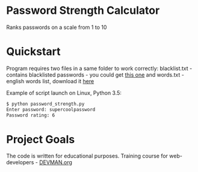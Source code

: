 # Password Strength Calculator

Ranks passwords on a scale from 1 to 10

# Quickstart

Program requires two files in a same folder to work correctly: blacklist.txt - contains blacklisted passwords - you could get [this one](https://github.com/danielmiessler/SecLists/raw/master/Passwords/Common-Credentials/10-million-password-list-top-1000000.txt) and words.txt - english words list, download it [here](https://github.com/dwyl/english-words/raw/master/words.txt)

Example of script launch on Linux, Python 3.5:

```bash
$ python password_strength.py
Enter password: supercoolpassword
Password rating: 6
```

# Project Goals

The code is written for educational purposes. Training course for web-developers - [DEVMAN.org](https://devman.org)
